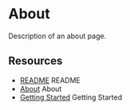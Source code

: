 # About

Description of an about page.

## Resources
- [README] README
- [About] About
- [Getting Started] Getting Started

[README]: ../../README.md
[About]: about.md
[Getting Started]: getting-started.md